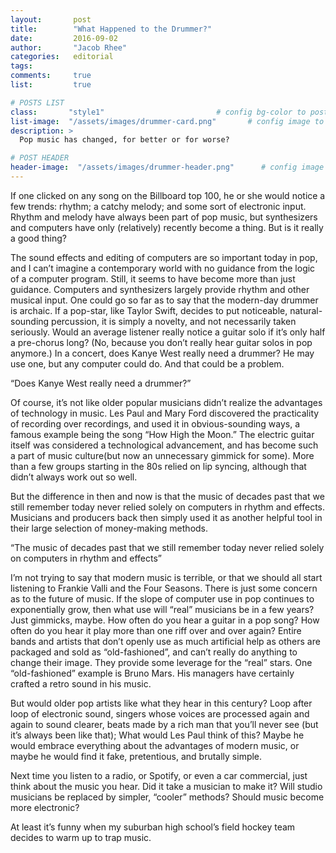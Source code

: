 ```yaml
---
layout:       post
title:        "What Happened to the Drummer?"
date:         2016-09-02
author:       "Jacob Rhee"
categories:   editorial
tags:         
comments:     true
list:         true

# POSTS LIST
class:       "style1"                         # config bg-color to post list card (1..6)
list-image:  "/assets/images/drummer-card.png"       # config image to post list card (1..6)
description: >                                 
  Pop music has changed, for better or for worse?

# POST HEADER
header-image:  "/assets/images/drummer-header.png"      # config image to post header
---
```

If one clicked on any song on the Billboard top 100, he or she would notice a few trends: rhythm; a catchy melody; and some sort of electronic input. Rhythm and melody have always been part of pop music, but synthesizers and computers have only (relatively) recently become a thing. But is it really a good thing?

The sound effects and editing of computers are so important today in pop, and I can’t imagine a contemporary world with no guidance from the logic of a computer program. Still, it seems to have become more than just guidance. Computers and synthesizers largely provide rhythm and other musical input. One could go so far as to say that the modern-day drummer is archaic. If a pop-star, like Taylor Swift, decides to put noticeable, natural-sounding percussion, it is simply a novelty, and not necessarily taken seriously. Would an average listener really notice a guitar solo if it’s only half a pre-chorus long? (No, because you don’t really hear guitar solos in pop anymore.) In a concert, does Kanye West really need a drummer? He may use one, but any computer could do. And that could be a problem.

<p class="quote">“Does Kanye West really need a drummer?”</p>

Of course, it’s not like older popular musicians didn’t realize the advantages of technology in music. Les Paul and Mary Ford discovered the practicality of recording over recordings, and used it in obvious-sounding ways, a famous example being the song “How High the Moon.” The electric guitar itself was considered a technological advancement, and has become such a part of music culture(but now an unnecessary gimmick for some). More than a few groups starting in the 80s relied on lip syncing, although that didn’t always work out so well.

But the difference in then and now is that the music of decades past that we still remember today never relied solely on computers in rhythm and effects. Musicians and producers back then simply used it as another helpful tool in their large selection of money-making methods.

<p class="quote">“The music of decades past that we still remember today never relied solely on computers in rhythm and effects”</p>

I’m not trying to say that modern music is terrible, or that we should all start listening to Frankie Valli and the Four Seasons. There is just some concern as to the future of music. If the slope of computer use in pop continues to exponentially grow, then what use will “real” musicians be in a few years? Just gimmicks, maybe. How often do you hear a guitar in a pop song? How often do you hear it play more than one riff over and over again? Entire bands and artists that don’t openly use as much artificial help as others are packaged and sold as “old-fashioned”, and can’t really do anything to change their image. They provide some leverage for the “real” stars. One “old-fashioned” example is Bruno Mars. His managers have certainly crafted a retro sound in his music.

But would older pop artists like what they hear in this century? Loop after loop of electronic sound, singers whose voices are processed again and again to sound clearer, beats made by a rich man that you’ll never see (but it’s always been like that); What would Les Paul think of this? Maybe he would embrace everything about the advantages of modern music, or maybe he would find it fake, pretentious, and brutally simple.  

Next time you listen to a radio, or Spotify, or even a car commercial, just think about the music you hear. Did it take a musician to make it? Will studio musicians be replaced by simpler, “cooler” methods? Should music become more electronic?

At least it’s funny when my suburban high school’s field hockey team decides to warm up to trap music.
